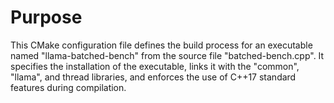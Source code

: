 # Purpose
This CMake configuration file defines the build process for an executable named "llama-batched-bench" from the source file "batched-bench.cpp". It specifies the installation of the executable, links it with the "common", "llama", and thread libraries, and enforces the use of C++17 standard features during compilation.
